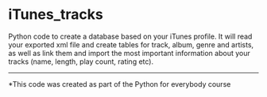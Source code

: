 # iTunes_tracks
Python code to create a database based on your iTunes profile. 
It will read your exported xml file and create tables for track, album, genre and artists, as well as link them and import the most important information about your tracks (name, length, play count, rating etc).
_______________________________________

*This code was created as part of the Python for everybody course

